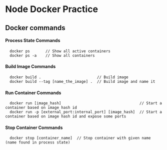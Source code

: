# Node Docker Practice

## Docker commands
#### Process State Commands
```
  docker ps       // Show all active containers
  docker ps -a    // Show all containers
```
#### Build Image Commands
```
  docker build .                         // Build image
  docker build --tag [name_the_image] .  // Build image and name it
```
#### Run Container Commands
```
  docker run [image_hash]                                   // Start a container based on image hash id
  docker run -p [external_port:internal_port] [image_hash]  // Start a container based on image hash id and expose some ports
```
#### Stop Container Commands
```
  docker stop [container_name]  // Stop container with given name (name found in process state)
```
